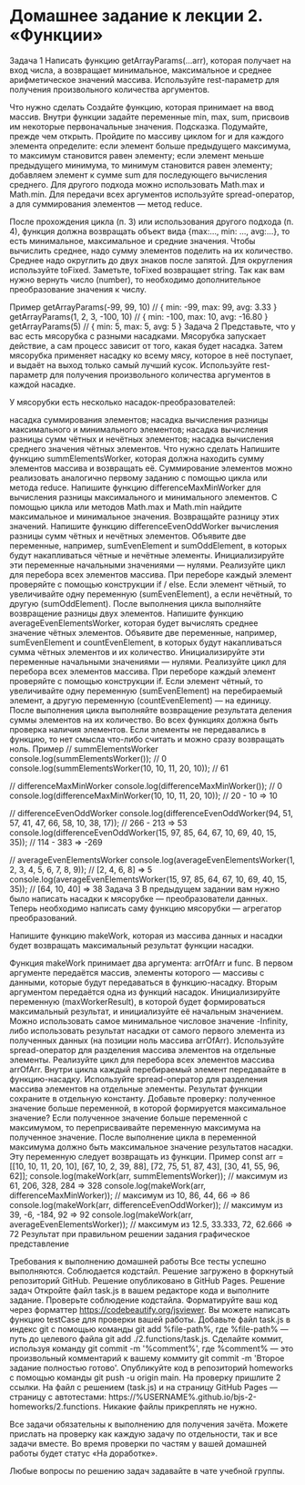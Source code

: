 # Домашнее задание к лекции 2. «Функции»

Задача 1
Написать функцию getArrayParams(...arr), которая получает на вход числа, а возвращает минимальное, максимальное и среднее арифметическое значений массива. Используйте rest-параметр для получения произвольного количества аргументов.

Что нужно сделать
Создайте функцию, которая принимает на ввод массив.
Внутри функции задайте переменные min, max, sum, присвоив им некоторые первоначальные значения.
Подсказка. Подумайте, прежде чем открыть.
Пройдите по массиву циклом for и для каждого элемента определите:
если элемент больше предыдущего максимума, то максимум становится равен элементу;
если элемент меньше предыдущего минимума, то минимум становится равен элементу;
добавляем элемент к сумме sum для последующего вычисления среднего.
Для другого подхода можно использовать Math.max и Math.min. Для передачи всех аргументов используйте spread-оператор, а для суммирования элементов — метод reduce.

После прохождения цикла (п. 3) или использования другого подхода (п. 4), функция должна возвращать объект вида {max:..., min: ..., avg:...}, то есть минимальное, максимальное и средние значения. Чтобы вычислить среднее, надо сумму элементов поделить на их количество. Среднее надо округлить до двух знаков после запятой. Для округления используйте toFixed. Заметьте, toFixed возвращает string. Так как вам нужно вернуть число (number), то необходимо дополнительное преобразование значения к числу.

Пример
getArrayParams(-99, 99, 10) // { min: -99, max: 99, avg: 3.33 }
getArrayParams(1, 2, 3, -100, 10)  // { min: -100, max: 10, avg: -16.80 }
getArrayParams(5)  // { min: 5, max: 5, avg: 5 }
Задача 2
Представьте, что у вас есть мясорубка с разными насадками. Мясорубка запускает действие, а сам процесс зависит от того, какая будет насадка. Затем мясорубка применяет насадку ко всему мясу, которое в неё поступает, и выдаёт на выход только самый лучший кусок. Используйте rest-параметр для получения произвольного количества аргументов в каждой насадке.

У мясорубки есть несколько насадок-преобразователей:

насадка суммирования элементов;
насадка вычисления разницы максимального и минимального элементов;
насадка вычисления разницы сумм чётных и нечётных элементов;
насадка вычисления среднего значения чётных элементов.
Что нужно сделать
Напишите функцию summElementsWorker, которая должна находить сумму элементов массива и возвращать её. Суммирование элементов можно реализовать аналогично первому заданию c помощью цикла или метода reduce.
Напишите функцию differenceMaxMinWorker для вычисления разницы максимального и минимального элементов.
C помощью цикла или методов Math.max и Math.min найдите максимальное и минимальное значения.
Возвращайте разницу этих значений.
Напишите функцию differenceEvenOddWorker вычисления разницы сумм чётных и нечётных элементов.
Объявите две переменные, например, sumEvenElement и sumOddElement, в которых будут накапливаться чётные и нечётные элементы. Инициализируйте эти переменные начальными значениями — нулями.
Реализуйте цикл для перебора всех элементов массива.
При переборе каждый элемент проверяйте с помощью конструкции if / else.
Если элемент чётный, то увеличивайте одну переменную (sumEvenElement), а если нечётный, то другую (sumOddElement).
После выполнения цикла выполняйте возвращение разницы двух элементов.
Напишите функцию averageEvenElementsWorker, которая будет вычислять среднее значение чётных элементов.
Объявите две переменные, например, sumEvenElement и countEvenElement, в которых будут накапливаться сумма чётных элементов и их количество. Инициализируйте эти переменные начальными значениями — нулями.
Реализуйте цикл для перебора всех элементов массива.
При переборе каждый элемент проверяйте с помощью конструкции if.
Если элемент чётный, то увеличивайте одну переменную (sumEvenElement) на перебираемый элемент, а другую переменную (countEvenElement) — на единицу.
После выполнения цикла выполняйте возвращение результата деления суммы элементов на их количество.
Во всех функциях должна быть проверка наличия элементов. Если элементы не передавались в функцию, то нет смысла что-либо считать и можно сразу возвращать ноль.
Пример
// summElementsWorker
console.log(summElementsWorker()); // 0
console.log(summElementsWorker(10, 10, 11, 20, 10)); // 61

// differenceMaxMinWorker
console.log(differenceMaxMinWorker()); // 0
console.log(differenceMaxMinWorker(10, 10, 11, 20, 10)); // 20 - 10 => 10

// differenceEvenOddWorker
console.log(differenceEvenOddWorker(94, 51, 57, 41, 47, 66, 58, 10, 38, 17)); // 266 - 213 => 53
console.log(differenceEvenOddWorker(15, 97, 85, 64, 67, 10, 69, 40, 15, 35)); // 114 - 383 => -269

// averageEvenElementsWorker
console.log(averageEvenElementsWorker(1, 2, 3, 4, 5, 6, 7, 8, 9)); // [2, 4, 6, 8] => 5
console.log(averageEvenElementsWorker(15, 97, 85, 64, 67, 10, 69, 40, 15, 35)); // [64, 10, 40] => 38
Задача 3
В предыдущем задании вам нужно было написать насадки к мясорубке — преобразователи данных. Теперь необходимо написать саму функцию мясорубки — агрегатор преобразований.

Напишите функцию makeWork, которая из массива данных и насадки будет возвращать максимальный результат функции насадки.

Функция makeWork принимает два аргумента: arrOfArr и func. В первом аргументе передаётся массив, элементы которого — массивы с данными, которые будут передаваться в функцию-насадку. Вторым аргументом передаётся одна из функций насадок.
Инициализируйте переменную (maxWorkerResult), в которой будет формироваться максимальный результат, и инициализуйте её начальным значением. Можно использовать самое минимальное числовое значение -Infinity, либо использовать результат насадки от самого первого элемента из полученных данных (на позиции ноль массива arrOfArr). Используйте spread-оператор для разделения массива элементов на отдельные элементы.
Реализуйте цикл для перебора всех элементов массива arrOfArr.
Внутри цикла каждый перебираемый элемент передавайте в функцию-насадку. Используйте spread-оператор для разделения массива элементов на отдельные элементы. Результат функции сохраните в отдельную константу.
Добавьте проверку: полученное значение больше переменной, в которой формируется максимальное значение?
Если полученное значение больше переменной с максимумом, то переприсваивайте переменную максимума на полученное значение.
После выполнение цикла в переменной максимума должно быть максимальное значение результатов насадки. Эту переменную следует возвращать из функции.
Пример
const arr = [[10, 10, 11, 20, 10], [67, 10, 2, 39, 88], [72, 75, 51, 87, 43], [30, 41, 55, 96, 62]];
console.log(makeWork(arr, summElementsWorker)); // максимум из 61, 206, 328, 284 => 328
console.log(makeWork(arr, differenceMaxMinWorker)); // максимум из 10, 86, 44, 66 => 86
console.log(makeWork(arr, differenceEvenOddWorker)); // максимум из 39, -6, -184, 92 => 92
console.log(makeWork(arr, averageEvenElementsWorker)); // максимум из 12.5, 33.333, 72, 62.666 => 72
Результат при правильном решении задания
графическое представление

Требования к выполнению домашней работы
Все тесты успешно выполняются.
Соблюдается кодстайл.
Решение загружено в форкнутый репозиторий GitHub.
Решение опубликовано в GitHub Pages.
Решение задач
Откройте файл task.js в вашем редакторе кода и выполните задание.
Проверьте соблюдение кодстайла. Форматируйте ваш код через форматтер https://codebeautify.org/jsviewer.
Вы можете написать функцию testCase для проверки вашей работы.
Добавьте файл task.js в индекс git с помощью команды git add %file-path%, где %file-path% — путь до целевого файла git add ./2.functions/task.js.
Сделайте коммит, используя команду git commit -m '%comment%', где %comment% — это произвольный комментарий к вашему коммиту git commit -m 'Второе задание полностью готово'.
Опубликуйте код в репозиторий homeworks с помощью команды git push -u origin main.
На проверку пришлите 2 ссылки. На файл с решением (task.js) и на страницу GitHub Pages — страницу с автотестами: https://%USERNAME%.github.io/bjs-2-homeworks/2.functions.
Никакие файлы прикреплять не нужно.

Все задачи обязательны к выполнению для получения зачёта. Можете прислать на проверку как каждую задачу по отдельности, так и все задачи вместе. Во время проверки по частям у вашей домашней работы будет статус «На доработке».

Любые вопросы по решению задач задавайте в чате учебной группы.